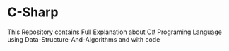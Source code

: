 # C-Sharp
This Repository contains Full Explanation about C# Programing Language using Data-Structure-And-Algorithms and with code
